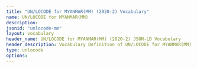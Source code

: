 ```yaml
---
title: "UN/LOCODE for MYANMAR(MM) (2020-2) Vocabulary"
name: UN/LOCODE for MYANMAR(MM) 
description: 
jsonid: "unlocode-mm"
layout: vocabulary
header_name: UN/LOCODE for MYANMAR(MM) (2020-2) JSON-LD Vocabulary
header_description: Vocabulary Definition of UN/LOCODE for MYANMAR(MM) (2020-2) semantics in HTML format. JSON-LD format is available at [unlocode-mm.jsonld](/vocabulary/unlocode-mm.jsonld)
type: unlocode
options:
---
```

